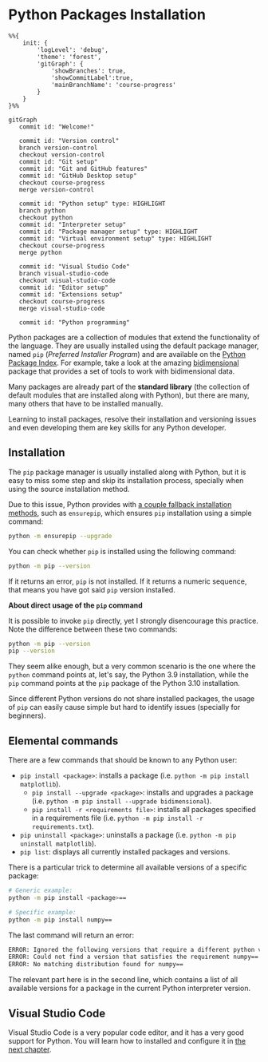 # Python Packages Installation

```mermaid
%%{
    init: {
        'logLevel': 'debug',
        'theme': 'forest',
        'gitGraph': {
            'showBranches': true,
            'showCommitLabel':true,
            'mainBranchName': 'course-progress'
        }
    }
}%%

gitGraph
   commit id: "Welcome!"

   commit id: "Version control"
   branch version-control
   checkout version-control
   commit id: "Git setup"
   commit id: "Git and GitHub features"
   commit id: "GitHub Desktop setup"
   checkout course-progress
   merge version-control

   commit id: "Python setup" type: HIGHLIGHT
   branch python
   checkout python
   commit id: "Interpreter setup"
   commit id: "Package manager setup" type: HIGHLIGHT
   commit id: "Virtual environment setup" type: HIGHLIGHT
   checkout course-progress
   merge python

   commit id: "Visual Studio Code"
   branch visual-studio-code
   checkout visual-studio-code
   commit id: "Editor setup"
   commit id: "Extensions setup"
   checkout course-progress
   merge visual-studio-code

   commit id: "Python programming"
```

Python packages are a collection of modules that extend the functionality of the language. They are usually installed using the default package manager, named `pip` (*Preferred Installer Program*) and are available on the [Python Package Index](https://pypi.org/). For example, take a look at the amazing [bidimensional](https://pypi.org/project/bidimensional/) package that provides a set of tools to work with bidimensional data.

Many packages are already part of the **standard library** (the collection of default modules that are installed along with Python), but there are many, many others that have to be installed manually.

Learning to install packages, resolve their installation and versioning issues and even developing them are key skills for any Python developer.

## Installation

The `pip` package manager is usually installed along with Python, but it is easy to miss some step and skip its installation process, specially when using the source installation method.

Due to this issue, Python provides with [a couple fallback installation methods](https://pip.pypa.io/en/stable/installation/#supported-methods), such as `ensurepip`, which ensures `pip` installation using a simple command:

```bash
python -m ensurepip --upgrade
```

You can check whether `pip` is installed using the following command:

```bash
python -m pip --version
```

If it returns an error, `pip` is not installed. If it returns a numeric sequence, that means you have got said `pip` version installed.

**About direct usage of the `pip` command**

It is possible to invoke `pip` directly, yet I strongly disencourage this practice. Note the difference between these two commands:

```bash
python -m pip --version
pip --version
```

They seem alike enough, but a very common scenario is the one where the `python` command points at, let's say, the Python 3.9 installation, while the `pip` command points at the `pip` package of the Python 3.10 installation.

Since different Python versions do not share installed packages, the usage of `pip` can easily cause simple but hard to identify issues (specially for beginners).

## Elemental commands

There are a few commands that should be known to any Python user:

* `pip install <package>`: installs a package (i.e. `python -m pip install matplotlib`).
  * `pip install --upgrade <package>`: installs and upgrades a package (i.e. `python -m pip install --upgrade bidimensional`).
  * `pip install -r <requirements file>`: installs all packages specified in a requirements file (i.e. `python -m pip install -r requirements.txt`).
* `pip uninstall <package>`: uninstalls a package (i.e. `python -m pip uninstall matplotlib`).
* `pip list`: displays all currently installed packages and versions.

There is a particular trick to determine all available versions of a specific package:

```bash
# Generic example:
python -m pip install <package>==

# Specific example:
python -m pip install numpy==
```

The last command will return an error:

```bash
ERROR: Ignored the following versions that require a different python version: 1.21.2 Requires-Python >=3.7,<3.11; 1.21.3 Requires-Python >=3.7,<3.11; 1.21.4 Requires-Python >=3.7,<3.11; 1.21.5 Requires-Python >=3.7,<3.11; 1.21.6 Requires-Python >=3.7,<3.11
ERROR: Could not find a version that satisfies the requirement numpy== (from versions: 1.3.0, 1.4.1, 1.5.0, 1.5.1, 1.6.0, 1.6.1, 1.6.2, 1.7.0, 1.7.1, 1.7.2, 1.8.0, 1.8.1, 1.8.2, 1.9.0, 1.9.1, 1.9.2, 1.9.3, 1.10.0.post2, 1.10.1, 1.10.2, 1.10.4, 1.11.0, 1.11.1, 1.11.2, 1.11.3, 1.12.0, 1.12.1, 1.13.0, 1.13.1, 1.13.3, 1.14.0, 1.14.1, 1.14.2, 1.14.3, 1.14.4, 1.14.5, 1.14.6, 1.15.0, 1.15.1, 1.15.2, 1.15.3, 1.15.4, 1.16.0, 1.16.1, 1.16.2, 1.16.3, 1.16.4, 1.16.5, 1.16.6, 1.17.0, 1.17.1, 1.17.2, 1.17.3, 1.17.4, 1.17.5, 1.18.0, 1.18.1, 1.18.2, 1.18.3, 1.18.4, 1.18.5, 1.19.0, 1.19.1, 1.19.2, 1.19.3, 1.19.4, 1.19.5, 1.20.0, 1.20.1, 1.20.2, 1.20.3, 1.21.0, 1.21.1, 1.22.0, 1.22.1, 1.22.2, 1.22.3, 1.22.4, 1.23.0rc1, 1.23.0rc2, 1.23.0rc3, 1.23.0, 1.23.1, 1.23.2, 1.23.3, 1.23.4, 1.23.5, 1.24.0rc1, 1.24.0rc2, 1.24.0, 1.24.1, 1.24.2)
ERROR: No matching distribution found for numpy==
```

The relevant part here is in the second line, which contains a list of all available versions for a package in the current Python interpreter version.

## Visual Studio Code

Visual Studio Code is a very popular code editor, and it has a very good support for Python. You will learn how to installed and configure it in [the next chapter](/docs/visual-studio-code/editor/README.md).

